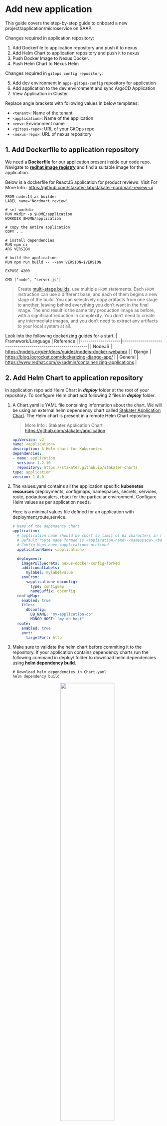 # Add new application

This guide covers the step-by-step guide to onboard a new project/application/microservice on SAAP.

Changes required in application repository:

1. Add Dockerfile to application repository and push it to nexus
2. Add Helm Chart to application repository and push it to nexus
3. Push Docker Image to Nexus Docker.
4. Push Helm Chart to Nexus Helm

Changes required in `gitops config repository`:

5. Add dev environment in `apps-gitops-config` repository for application
6. Add application to the dev environment and sync ArgoCD Application
7. View Application in Cluster

Replace angle brackets with following values in below templates:

  - `<tenant>`: Name of the tenant
  - `<application>`: Name of the application
  - `<env>`:  Environment name
  - `<gitops-repo>`:  URL of your GitOps repo
  - `<nexus-repo>`: URL of nexus repository

## 1. Add **Dockerfile** to application repository

We need a **Dockerfile** for our application present inside our code repo.  Navigate to [**redhat image registry**](https://catalog.redhat.com/software/containers/search) and find a suitable image for the application.

Below is a dockerfile for ReactJS application for product reviews. Visit For More Info : https://github.com/stakater-lab/stakater-nordmart-review-ui 

```
FROM node:14 as builder
LABEL name="Nordmart review"

# set workdir
RUN mkdir -p $HOME/application
WORKDIR $HOME/application

# copy the entire application
COPY . .

# install dependencies
RUN npm ci
ARG VERSION

# build the application
RUN npm run build -- --env VERSION=$VERSION

EXPOSE 4200

CMD ["node", "server.js"]
```

> Create [multi-stage builds](https://docs.docker.com/build/building/multi-stage/), use multiple `FROM` statements. Each `FROM` instruction can use a different base, and each of them begins a new stage of the build. You can selectively copy artifacts from one stage to another, leaving behind everything you don’t want in the final image. The end result is the same tiny production image as before, with a significant reduction in complexity. You don’t need to create any intermediate images, and you don’t need to extract any artifacts to your local system at all.

Look into the following dockerizing guides for a start.
| Framework/Language | Reference                                                   |
|--------------------|-------------------------------------------------------------|
| NodeJS             | https://nodejs.org/en/docs/guides/nodejs-docker-webapp/     |
| Django             | https://blog.logrocket.com/dockerizing-django-app/          |
| General            | https://www.redhat.com/sysadmin/containerizing-applications |


## 2. Add Helm Chart to application repository

In application repo add Helm Chart in ***deploy*** folder at the root of your repository. To configure Helm chart add following 2 files in ***deploy*** folder.

1. A Chart.yaml is YAML file containing information about the chart. We will be using an external helm dependency chart called [Stakater Application Chart](https://github.com/stakater/application). The Helm chart is present in a remote Helm Chart repository

    > More Info : Stakater Application Chart https://github.com/stakater/application

    ```yaml
    apiVersion: v2
    name: <application>
    description: A Helm chart for Kubernetes
    dependencies:
    - name: application
      version: 1.2.10
      repository: https://stakater.github.io/stakater-charts
    type: application
    version: 1.0.0
    ```
2. The values.yaml contains all the application specific **kubenetes resources** (deployments, configmaps, namespaces, secrets, services, route, podautoscalers, rbac) for the particular environment. Configure Helm values as per application needs.

    Here is a minimal values file defined for an application with deployment,route,service.
    ```yaml
    # Name of the dependency chart
    application:
      # application name should be short so limit of 63 characters in route can be fulfilled. 
      # Default route name formed is <application-name>-<namespace>.<base-domain> . 
      # Config Maps have <application> prefixed
      applicationName: <application>

      deployment:
        imagePullSecrets: nexus-docker-config-forked
        additionalLabels:
          mylabel: mylabelvalue
        envFrom:
          <application>-dbconfig:
            type: configmap
            nameSuffix: dbconfig
      configMap:
        enabled: true
        files:
          dbconfig:
            DB_NAME: "my-application-db"
            MONGO_HOST: "my-db-host"
      route:
        enabled: true
        port:
          targetPort: http
    ```

3. Make sure to validate the helm chart before commiting it to the repository.
If your application contains dependency charts run the following command in deploy/ folder to download helm dependencies using **helm dependency build**.

    ```
    # Download helm dependencies in Chart.yaml
    helm dependency build
    ```
    <p align="center">
      <img src="./images/helm-dependency-build.png" width="60%" />
    </p>

4. Run the following command to see the kubernetes manifests are being generated successfully and validate whether they match your required configuration.
    ```
    # Generates the chart against values file provided
    # and write the output to application-output.yaml
    helm template . > application-output.yaml
    ```
    Open the file to view raw kubernetes manifests seperated by '---' that ll be deployed for your application.

References to Explore:
- [stakater-nordmart-review](https://github.com/stakater-lab/stakater-nordmart-review/deploy)
- [stakater-nordmart-review-ui](https://github.com/stakater-lab/stakater-nordmart-review-ui/deploy)
- [All configurations available via Application Chart Values](https://github.com/stakater/application/blob/master/application/values.yaml)

## 3. Push Docker Image to Nexus
Navigate to the cluster forecastle and get the Nexus URL. Get and copy the nexus url.
    <p align="center">
      <img src="./images/nexus-forecastle.png" width="80%" />
    </p>

Replace the placeholders and Run the following command inside application folder.
```
# Buldah Bud Info : https://manpages.ubuntu.com/manpages/impish/man1/buildah-bud.1.html
buildah bud --format=docker --tls-verify=false --no-cache -f ./Dockerfile -t <nexus-repo-url>/<app-name>:1.0.0 .
```
Lets push the image to nexus docker repo. Make sure to get credentials from Stakater Admin.
```
# Buildah push Info https://manpages.ubuntu.com/manpages/impish/man1/buildah-push.1.html
buildah push --tls-verify=false --digestfile ./image-digest <nexus-repo-url>/stakater-nordmart-review:snapshot-pr-350-68b5d049 docker://<nexus-repo-url>/
```

## 4. Push Helm Chart to Nexus
After successfully pushing the image to Nexus. We need to package our helm chart and push to Nexus Helm Repo.
Run the following command to package the helm chart into compressed file.
```
# helm package [CHART_PATH]
helm package .
# output : successfully packaged chart and saved it to: /Desktop/Tasks/stakater/stakater-nordmart-review-ui/deploy/stakater-nordmart-review-ui-1.0.0.tgz
```
Now lets upload the chart to Nexus Helm Repo using curl.
```
# heml
curl -u "<helm_user>":"<helm_password>" <nexus-repo-url>/repository/helm-charts --upload-file "stakater-nordmart-review-ui-1.0.0.tgz"
```
## 5. Add application chart to apps-gitops-config

Navigate to apps-gitops-config repository and add a helm chart in path <tenant-name>/<app-name>/dev.
<p align="center">
  <img src="./images/app-in-dev-env.png" width="80%" />
</p>

```
# <tenant-name>/<app-name>/dev/Chart.yaml
apiVersion: v2
name: <application-name>
description: A Helm chart for Kubernetes
dependencies:
  - name: <chart-name-in-deploy-folder>
    version: "1.0.0"
    repository: <nexus-repo>/repository/helm-charts/
version: 1.0.0
-----------------------------------------
# <tenant-name>/<app-name>/dev/values.yaml
<dependency-name>:
  application:
    deployment:
      image:
        repository: <nexus-repo>/<chart-name-in-deploy-folder>
        tag: 1.0.0
```
## 6. View Application in Cluster
Login into ArgoCD UI using forecastle console. Visit the application against dev environment inside your tenant. Usual naming convention is **tenantName-envName-appName**. Make sure that there arent any error while deploying during ArgoCD.
<p align="center">
  <img src="./images/dev-argocd-app.png" width="80%" />
</p>

Visit the Openshift console to verify the application deployment as well.



# Tekton Pipelines for Application CI

Changes required in application repository:

1. Add webhook to application repository

Changes required in `gitops config repository`:

2. Add build environment in `apps-gitops-config` repository for application.
3. Add preview environment in `apps-gitops-config` repository for application.
4. Deploy Pipelines stakater-tekton-chart to build environment of application in `apps-gitops-config`.
5. Deploy triggerbindings for the pipelines.
6. Trigger Pipeline by sending webhooks to Eventlistener Route.
## 1. Add webhook to application repository

Add webhook to the application repository; you can find the webhook URL in the routes of the `build` namespace; for payload you need to include the `pull requests` and `pushes` with ContentType `application/json`.

### GitHub

For GitHub add following to the payload.

![GitHub](./images/github.png)

### GitLab

_TODO_

### Bitbucket

_TODO_

## 4. Add files to `gitops config repository`

You need to create application folder inside a tenant. Inside application folder you need to create each environment folder that application will be deployed to. Following folders will be created.

- `\<tenant>/<01-application>.gitkeep`
- `\<tenant>/<01-application>/<00-build>`
- `\<tenant>/<01-application>/<00-preview>`
- `\<tenant>/<01-application>/<01-env-name>`
- `\<tenant>/<01-application>/<02-env-name>`
- `\<tenant>/<01-application>/<0n-env-name>`

### 00-build environment


### 00-preview environment


### 01-dev environment


### 02-stage environment


### 03-prod environment


To deploy, you'll need to add Helm chart of your application in **each** environment folder.

Add values of Helm chart that are different from  default values at ```deploy/values.yaml```  defined in application repository

Templates for the files:

- `<tenant>/<application>/<env>\values.yaml`:

``` yaml
<application>:
  application:
    space:
      enabled: false
    deployment:
      image:
        repository: <nexus-repo>/<tenant>/<application>
        tag: v0.0.1
```

- `<tenant>/<app>/<env>\Chart.yaml`:

``` yaml
apiVersion: v2
name: <application>
description: A Helm chart for Kubernetes
dependencies:
- name: <application>
  version: 0.0.*
  repository: <nexus-url> 

type: application

version: 0.1.0

appVersion: 1.0.0

```

- `<tenant>/configs/<env>/argocd/<application>.yaml`:

``` yaml
apiVersion: argoproj.io/v1alpha1
kind: Application
metadata:
  name: <tenant>-<env>-<application>
  namespace: openshift-stakater-argocd
spec:
  destination:
    namespace: <tenant>-<env>
    server: 'https://kubernetes.default.svc'
  source:
    path: <tenant>/<application>/<env>
    repoURL: '<gitops-config>'
    targetRevision: HEAD
  project: <tenant>-<env>
  syncPolicy:
    automated:
      prune: true
      selfHeal: true
```

## 4. Deploy Pipelines 
Deploy Pipelines stakater-tekton-chart to build environment of application in `apps-gitops-config`
## 5. Deploy TriggerBindings for the pipelines.
## 6. Trigger Pipeline by sending webhooks to Eventlistener Route.


## Junkyard

SAAP ships with few generic Tekton pipelines for quick jump start; all those pipelines expect to have Dockerfile in the root of the repository. Dockerfile should handle both build and package part; we typically use multi-stage Dockerfiles with 2 steps; one for build and another for run e.g.

The idea is to avoid having different pipelines for different applications and if possible do stuff in dockerfiles, but there can be use cases where users might need language specific pipelines.

Customers can do the way they like; as we ship few generic Tekton pipelines just for the sake of jump start.

We do have a separate offering `Pipeline as a Service`; in which we completely manage all sorts (generic and specific) of Tekton pipelines; reach out to [`sales@stakater.com`](mailto:sales@stakater.com) for more information.